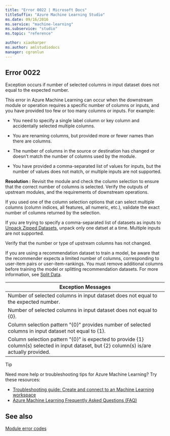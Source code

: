```yaml
---
title: "Error 0022 | Microsoft Docs"
titleSuffix: "Azure Machine Learning Studio"
ms.date: 09/16/2016
ms.service: "machine-learning"
ms.subservice: "studio"
ms.topic: "reference"

author: xiaoharper
ms.author: amlstudiodocs
manager: cgronlun
---
```

## Error 0022  
 Exception occurs if number of selected columns in input dataset does not equal to the expected number.  
  
 This error in Azure Machine Learning can occur when the downstream module or operation requires a specific number of columns or inputs, and you have provided too few or too many columns or inputs. For example:  
  
-   You need to specify a single label column or key column and accidentally selected multiple columns.  
  
-   You are renaming columns, but provided more or fewer names than there are columns.  
  
-   The number of columns in the source or destination has changed or doesn't match the number of columns used by the module.  
  
-   You have provided a comma-separated list of values for inputs, but the number of values does not match, or multiple inputs are not supported.  
  
**Resolution :**
 Revisit the module and check the column selection to ensure that the correct number of columns is selected. Verify the outputs of upstream modules, and the requirements of downstream operations.  
  
 If you used one of the column selection options that can select multiple columns (column indices, all features, all numeric, etc.), validate the exact number of columns returned by the selection.  
  
 If you are trying to specify a comma-separated list of datasets as inputs to [Unpack Zipped Datasets](../unpack-zipped-datasets.md), unpack only one datset at a time. Multiple inputs are not supported.  
  
 Verify that the number or type of upstream columns has not changed.  
  
 If you are using a recommendation dataset to train a model, be aware that the recommender expects a limited number of columns, corresponding to user-item pairs or user-item-rankings. You must remove additional columns before training the model or splitting recommendation datasets. For more information, see [Split Data](../split-data.md).  
  
|Exception Messages|  
|------------------------|  
|Number of selected columns in input dataset does not equal to the expected number.|  
|Number of selected columns in input dataset does not equal to {0}.|  
|Column selection pattern "{0}" provides number of selected columns in input dataset not equal to {1}.|  
|Column selection pattern "{0}" is expected to provide {1} column(s) selected in input dataset, but {2} column(s) is/are actually provided.|  
  
 > [!TIP]
 >  Need more help or troubleshooting tips for Azure Machine Learning? Try these resources:  
 >  
 >  -  [Troubleshooting guide: Create and connect to an Machine Learning workspace](https://azure.microsoft.com/documentation/articles/machine-learning-troubleshooting-creating-ml-workspace/)  
 >  -  [Azure Machine Learning Frequently Asked Questions (FAQ)](https://azure.microsoft.com/documentation/articles/machine-learning/studio/faq/)  
  
## See also  
 [Module error codes](machine-learning-module-error-codes.md)
